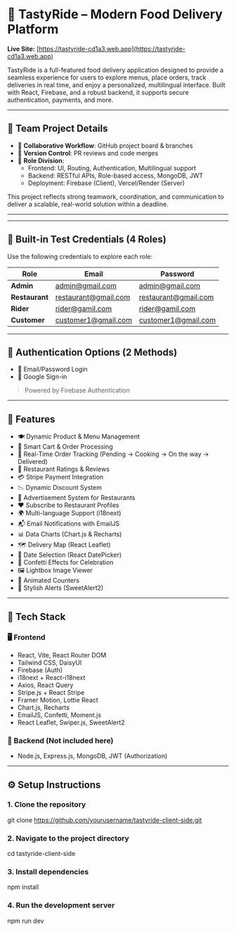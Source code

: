 # 🍔 TastyRide – Modern Food Delivery Platform

**Live Site:** [https://tastyride-cd1a3.web.app](https://tastyride-cd1a3.web.app)

TastyRide is a full-featured food delivery application designed to provide a seamless experience for users to explore menus, place orders, track deliveries in real time, and enjoy a personalized, multilingual interface. Built with React, Firebase, and a robust backend, it supports secure authentication, payments, and more.


---

## 👥 Team Project Details

- 🔧 **Collaborative Workflow**: GitHub project board & branches
- 🔄 **Version Control**: PR reviews and code merges
- 📁 **Role Division**:
  - Frontend: UI, Routing, Authentication, Multilingual support
  - Backend: RESTful APIs, Role-based access, MongoDB, JWT
  - Deployment: Firebase (Client), Vercel/Render (Server)

This project reflects strong teamwork, coordination, and communication to deliver a scalable, real-world solution within a deadline.

---
---


## 🔐 Built-in Test Credentials (4 Roles)

Use the following credentials to explore each role:

| Role       | Email                    | Password              |
|------------|--------------------------|------------------------|
| **Admin**      | admin@gmail.com           | admin@gmail.com         |
| **Restaurant** | restaurant@gmail.com      | restaurant@gmail.com    |
| **Rider**      | rider@gamil.com            | rider@gamil.com        |
| **Customer**   | customer1@gmail.com       | customer1@gmail.com     |


---

## 🔐 Authentication Options (2 Methods)

- 🔑 Email/Password Login  
- 🔵 Google Sign-in  

> Powered by Firebase Authentication

---

## 🚀 Features

- 🍽️ Dynamic Product & Menu Management  
- 🛒 Smart Cart & Order Processing  
- 📡 Real-Time Order Tracking (Pending → Cooking → On the way → Delivered)  
- 💬 Restaurant Ratings & Reviews  
- 💳 Stripe Payment Integration  
- 📉 Dynamic Discount System  
- 📢 Advertisement System for Restaurants  
- ❤️ Subscribe to Restaurant Profiles  
- 🌍 Multi-language Support (i18next)  
- 📬 Email Notifications with EmailJS  
- 📊 Data Charts (Chart.js & Recharts)  
- 🗺️ Delivery Map (React Leaflet)  
- 📆 Date Selection (React DatePicker)  
- 🎉 Confetti Effects for Celebration  
- 🖼️ Lightbox Image Viewer  
- 🔢 Animated Counters  
- 🧾 Stylish Alerts (SweetAlert2)

---

## 🧪 Tech Stack

### 🖥️ Frontend

- React, Vite, React Router DOM
- Tailwind CSS, DaisyUI
- Firebase (Auth)
- i18next + React-i18next
- Axios, React Query
- Stripe.js + React Stripe
- Framer Motion, Lottie React
- Chart.js, Recharts
- EmailJS, Confetti, Moment.js
- React Leaflet, Swiper.js, SweetAlert2

### 🧰 Backend (Not included here)

- Node.js, Express.js, MongoDB, JWT (Authorization)

---



## ⚙️ Setup Instructions

### 1. Clone the repository
git clone https://github.com/yourusername/tastyride-client-side.git

### 2. Navigate to the project directory
cd tastyride-client-side

### 3. Install dependencies
npm install

### 4. Run the development server
npm run dev





